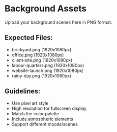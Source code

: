 # Background Assets

Upload your background scenes here in PNG format.

## Expected Files:
- brickyard.png (1920x1080px)
- office.png (1920x1080px)
- client-site.png (1920x1080px)
- labour-quarters.png (1920x1080px)
- website-launch.png (1920x1080px)
- rainy-day.png (1920x1080px)

## Guidelines:
- Use pixel art style
- High resolution for fullscreen display
- Match the color palette
- Include atmospheric elements
- Support different moods/scenes
